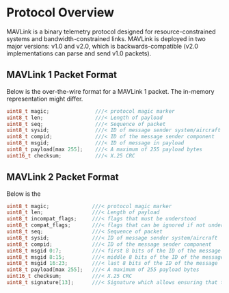 # Protocol Overview

MAVLink is a binary telemetry protocol designed for resource-constrained systems and bandwidth-constrained links. MAVLink is deployed in two major versions: v1.0 and v2.0, which is backwards-compatible \(v2.0 implementations can parse and send v1.0 packets\).

## MAVLink 1 Packet Format

Below is the over-the-wire format for a MAVLink 1 packet. The in-memory representation might differ.

```C
uint8_t magic;               ///< protocol magic marker
uint8_t len;                 ///< Length of payload
uint8_t seq;                 ///< Sequence of packet
uint8_t sysid;               ///< ID of message sender system/aircraft
uint8_t compid;              ///< ID of the message sender component
uint8_t msgid;               ///< ID of message in payload
uint8_t payload[max 255];    ///< A maximum of 255 payload bytes
uint16_t checksum;           ///< X.25 CRC
```

## MAVLink 2 Packet Format

Below is the

```C
uint8_t magic;              ///< protocol magic marker
uint8_t len;                ///< Length of payload
uint8_t incompat_flags;     ///< flags that must be understood
uint8_t compat_flags;       ///< flags that can be ignored if not understood
uint8_t seq;                ///< Sequence of packet
uint8_t sysid;              ///< ID of message sender system/aircraft
uint8_t compid;             ///< ID of the message sender component
uint8_t msgid 0:7;          ///< first 8 bits of the ID of the message
uint8_t msgid 8:15;         ///< middle 8 bits of the ID of the message
uint8_t msgid 16:23;        ///< last 8 bits of the ID of the message
uint8_t payload[max 255];   ///< A maximum of 255 payload bytes
uint16_t checksum;          ///< X.25 CRC
uint8_t signature[13];      ///< Signature which allows ensuring that the link is tamper-proof
```




